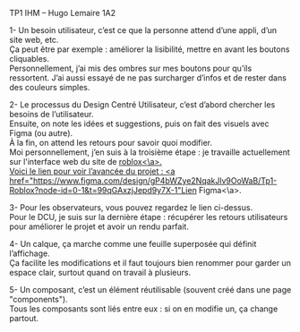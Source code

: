 TP1 IHM – Hugo Lemaire 1A2

1- Un besoin utilisateur, c’est ce que la personne attend d’une appli, d’un site web, etc.<br>
    Ça peut être par exemple : améliorer la lisibilité, mettre en avant les boutons cliquables.<br>
    Personnellement, j’ai mis des ombres sur mes boutons pour qu’ils ressortent. J’ai aussi essayé de ne pas surcharger d’infos et de rester dans des couleurs simples.<br>

2- Le processus du Design Centré Utilisateur, c’est d’abord chercher les besoins de l’utilisateur.<br>
    Ensuite, on note les idées et suggestions, puis on fait des visuels avec Figma (ou autre).<br>
    À la fin, on attend les retours pour savoir quoi modifier.<br>
    Moi personnellement, j’en suis à la troisième étape : je travaille actuellement sur l'interface web du site de <a href="https://www.roblox.com/">roblox<\a>.<br>
    Voici le lien pour voir l’avancée du projet : <a href="https://www.figma.com/design/gP4bWZye2NqakJlv9OoWaB/Tp1-Roblox?node-id=0-1&t=99qGAxzjJepd9y7X-1"Lien Figma<\a>.<br>

3- Pour les observateurs, vous pouvez regardez le lien ci-dessus.<br>
    Pour le DCU, je suis sur la dernière étape : récupérer les retours utilisateurs pour améliorer le projet et avoir un rendu parfait.<br>

4- Un calque, ça marche comme une feuille superposée qui définit l’affichage.<br>
    Ça facilite les modifications et il faut toujours bien renommer pour garder un espace clair, surtout quand on travail à plusieurs.<br>

5- Un composant, c’est un élément réutilisable (souvent créé dans une page "components").<br>
    Tous les composants sont liés entre eux : si on en modifie un, ça change partout.<br>
